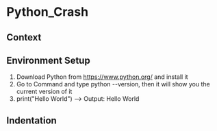 # Python_Crash
## Context
## Environment Setup
 1) Download Python from https://www.python.org/ and install it
 2) Go to Command and type python --version, then it will show you the current version of it
 3) print("Hello World") --> Output: Hello World
## Indentation
